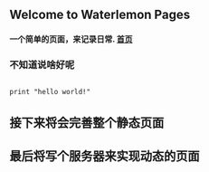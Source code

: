 ## Welcome to Waterlemon Pages

#### 一个简单的页面，来记录日常. [首页](https://iamwaterlemon.github.io)


### 不知道说啥好呢
```markdown

print "hello world!"
```
## 接下来将会完善整个静态页面


## 最后将写个服务器来实现动态的页面
